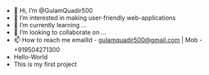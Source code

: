 - 👋 Hi, I’m @GulamQuadir500
- 👀 I’m interested in making user-friendly web-applications
- 🌱 I’m currently learning ...
- 💞️ I’m looking to collaborate on ...
- 📫 How to reach me emailId - gulamquadir500@gmail.com | Mob - +919504271300
- Hello-World
- This is my first project

<!---
GulamQuadir500/GulamQuadir500 is a ✨ special ✨ repository because its `README.md` (this file) appears on your GitHub profile.
You can click the Preview link to take a look at your changes.
--->
